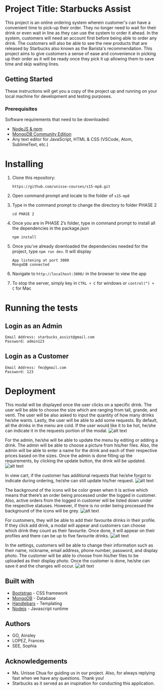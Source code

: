 # Project Title: Starbucks Assist
This project is an online ordering system wherein customer's can have a convenient time to pick-up their order. They no longer need to wait for their drink or even wait in line as they can use the system to order it ahead. In the system, customers will need an account first before being able to order any drink. The customers will also be able to see the new products that are released by Starbucks also known as the Barista's recommendation. This project aims to give customers a sense of ease and convenience in picking up their order as it will be ready once they pick it up allowing them to save time and skip waiting lines.

## Getting Started
These instructions will get you a copy of the project up and running on your local machine for development and testing purposes. 

### Prerequisites
Software requirements that need to be downloaded: 
* [NodeJS & npm](https://www.npmjs.com/get-npm)
* [MongoDB Community Edition](https://docs.mongodb.com/manual/administration/install-community/)
* Any text editor for JavaScript, HTML & CSS (VSCode, Atom, SublimeText, etc.)

# Installing
1. Clone this repository: 
    ```shell
    https://github.com/unisse-courses/s15-mp8.git
    ```

2. Open command prompt and locate to the folder of `s15-mp8`

3. Type in the command prompt to change the directory to folder PHASE 2
    ```shell
    cd PHASE 2
    ```

4. Once you are in PHASE 2’s folder, type in command prompt to install all the dependencies in the package.json
    ```shell
    npm install
    ```


5. Once you've already downloaded the dependencies needed for the project, type `npm run dev`. It will display 
    ```shell
    App listening at port 3000
    MongoDB connected
    ```

6. Navigate to `http://localhost:3000/` in the browser to view the app

7. To stop the server, simply key in `CTRL + C` for windows or `control(^) + C` for Mac

# Running the tests
## Login as an Admin
```
Email Address: starbucks_assist@gmail.com
Password: admin123
```

## Login as a Customer 
```
Email Address: fmc@gmail.com
Password: 123
```

# Deployment

This modal will be displayed once the user clicks on a specific drink. The user will be able to choose the size which are ranging from tall, grande, and venti. The user will be also asked to input the quantity of how many drinks he/she wants. Lastly, the user will be able to add some requests. By default, all the drinks in the menu are cold. If the user would like it to be hot, he/she can indicate it in the requests portion of the modal.
![alt text](screens/order-drink.png)

For the admin, he/she will be able to update the menu by editing or adding a drink. The admin will be able to choose a picture from his/her files. Also, the admin will be able to enter a name for the drink and each of their respective prices based on the sizes. Once the admin is done filling up the requirements, by clicking the update button, the drink will be updated. 
![alt text](screens/edit-drink.png)

In view cart, if the customer has additional requests that he/she forgot to indicate during ordering, he/she can still update his/her request.
![alt text](screens/drink-request.png)

The background of the icons will be color green when it is active which means that there’s an order being processed under the logged in customer. Also, active orders from the logged in customer will be listed down under the respective statuses. However, if there is no order being processed the background of the icons will be grey. 
![alt text](screens/order-status.png)

For customers, they will be able to add their favourite drinks in their profile. If they click add drink, a modal will appear and customers can choose which drink they count as their favourite. Once done, it will appear on their profiles and there can be up to five favourite drinks.
![alt text](screens/favorites.png)

In the settings, customers will be able to change their information such as their name, nickname, email address, phone number, password, and display photo. The customer will be able to choose from his/her files to be uploaded as their display photo. Once the customer is done, he/she can save it and the changes will occur. 
![alt text](screens/account-settings.png)


## Built with
* [Bootstrap](https://getbootstrap.com/) - CSS framework
* [MongoDB](https://www.mongodb.com/) - Database
* [Handlebars](https://handlebarsjs.com/) - Templating
* [Nodejs](https://nodejs.org/en/) - Javascript runtime

## Authors
* GO, Ainsley
* LOPEZ, Frances 
* SEE, Sophia

## Acknowledgements
* Ms. Unisse Chua for guiding us in our project. Also, for always replying fast when we have any questions. Thank you!
* Starbucks as it served as an inspiration for conducting this application.


